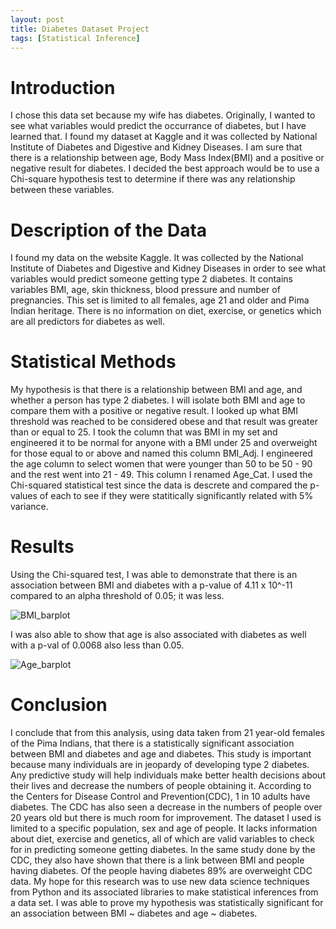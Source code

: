 ```yaml
---
layout: post
title: Diabetes Dataset Project
tags: [Statistical Inference]
---
```

# Introduction
I chose this data set because my wife has diabetes.  Originally, I wanted to see what variables would predict the occurrance of diabetes, but I have learned that. I found my dataset at Kaggle and it was collected by National Institute of Diabetes and Digestive and Kidney Diseases.  I am sure that there is a relationship between age, Body Mass Index(BMI) and a positive or negative result for diabetes.  I decided the best approach would be to use a Chi-square hypothesis test to determine if there was any relationship between these variables.

# Description of the Data
I found my data on the website Kaggle. It was collected by the National Institute of Diabetes and Digestive and Kidney Diseases in order to see what variables would predict someone getting type 2 diabetes. It contains variables BMI, age, skin thickness, blood pressure and number of pregnancies. This set is limited to all females, age 21 and older and Pima Indian heritage. There is no information on diet, exercise, or genetics which are all predictors for diabetes as well.

# Statistical Methods
My hypothesis is that there is a relationship between BMI and age, and whether a person has type 2 diabetes. I will isolate both BMI and age to compare them with a positive or negative result.
I looked up what BMI threshold was reached to be considered obese and that result was greater than or equal to 25. I took the column that was BMI in my set and engineered it to be normal for anyone with a BMI under 25 and overweight for those equal to or above and named this column BMI_Adj. I engineered the age column to select women that were younger than 50 to be 50 - 90 and the rest went into 21 - 49. This column I renamed Age_Cat. I used the Chi-squared statistical test since the data is descrete and compared the p-values of each to see if they were statitically significantly related with 5% variance.

# Results
Using the Chi-squared test, I was able to demonstrate that there is an association between BMI and diabetes with a p-value of 4.11 x 10^-11 compared to an alpha threshold of 0.05; it was less.

![BMI_barplot](https://user-images.githubusercontent.com/62798946/110517772-47746100-80d9-11eb-90e6-c8f37a60c63e.png)


I was also able to show that age is also associated with diabetes as well with a p-val of 0.0068 also less than 0.05.

![Age_barplot](https://user-images.githubusercontent.com/62798946/110517812-52c78c80-80d9-11eb-9a4c-d1b8fcbe7f3d.png)

# Conclusion
I conclude that from this analysis, using data taken from 21 year-old females of the Pima Indians, that there is a statistically significant association between BMI and diabetes and age and diabetes. This study is important because many individuals are in jeopardy of developing type 2 diabetes. Any predictive study will help individuals make better health decisions about their lives and decrease the numbers of people obtaining it. According to the Centers for Disease Control and Prevention(CDC), 1 in 10 adults have diabetes. The CDC has also seen a decrease in the numbers of people over 20 years old but there is much room for improvement. The dataset I used is limited to a specific population, sex and age of people. It lacks information about diet, exercise and genetics, all of which are valid variables to check for in predicting someone getting diabetes. In the same study done by the CDC, they also have shown that there is a link between BMI and people having diabetes. Of the people having diabetes 89% are overweight CDC data. My hope for this research was to use new data science techniques from Python and its associated libraries to make statistical inferences from a data set. I was able to prove my hypothesis was statistically significant for an association between BMI ~ diabetes and age ~ diabetes.


